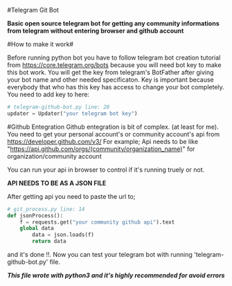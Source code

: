 #Telegram Git Bot

**Basic open source telegram bot for getting any community informations from telegram without entering browser and github account**

#How to make it work#

Before running python bot you have to follow telegram bot creation tutorial from https://core.telegram.org/bots because you will need bot key to make this bot work. You will get the key from telegram's BotFather after giving your bot name and other needed specificaton. Key is important because everybody that who has this key has access to change your bot completely. You need to add key to here:

```py
# telegram-github-bot.py line: 20
updater = Updater("your telegram bot key")
```

#Github Entegration
Github entegration is bit of complex. (at least for me).
You need to get your personal account's or community account's api from https://developer.github.com/v3/
For example;
Api needs to be like "https://api.github.com/orgs/(community/organization_name)" for organization/community account

You can run your api in browser to control if it's running truely or not.

**API NEEDS TO BE AS A JSON FILE**

After getting api you need to paste the url to;

```py
# git_process.py line: 14
def jsonProcess():
	f = requests.get("your community github api").text 
	global data
    	data = json.loads(f)
    	return data
```
and it's done !!.
Now you can test your telegram bot with running 'telegram-github-bot.py' file.

***This file wrote with python3 and it's highly recommended for avoid errors***

